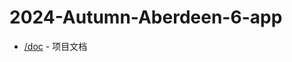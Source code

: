 # 2024-Autumn-Aberdeen-6-app
- [/doc](https://github.com/android-app-development-course/2024-Autumn-Aberdeen-6-app/blob/main/doc) - 项目文档
